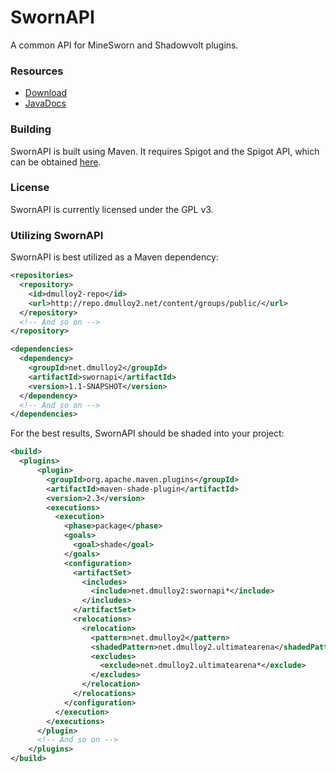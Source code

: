 # SwornAPI
A common API for MineSworn and Shadowvolt plugins.

### Resources
* [Download](http://ci.dmulloy2.net/job/SwornAPI)
* [JavaDocs](http://ci.dmulloy2.net/job/SwornAPI/javadoc)

### Building
SwornAPI is built using Maven. It requires Spigot and the Spigot API, which can be obtained [here](https://www.spigotmc.org/wiki/buildtools/).

### License
SwornAPI is currently licensed under the GPL v3.

### Utilizing SwornAPI
SwornAPI is best utilized as a Maven dependency:

````xml
<repositories>
  <repository>
    <id>dmulloy2-repo</id>
    <url>http://repo.dmulloy2.net/content/groups/public/</url>
  </repository>
  <!-- And so on -->
</repository>

<dependencies>
  <dependency>
    <groupId>net.dmulloy2</groupId>
    <artifactId>swornapi</artifactId>
    <version>1.1-SNAPSHOT</version>
  </dependency>
  <!-- And so on -->
</dependencies>
````

For the best results, SwornAPI should be shaded into your project:

````xml
<build>
  <plugins>
      <plugin>
        <groupId>org.apache.maven.plugins</groupId>
        <artifactId>maven-shade-plugin</artifactId>
        <version>2.3</version>
        <executions>
          <execution>
            <phase>package</phase>
            <goals>
              <goal>shade</goal>
            </goals>
            <configuration>
              <artifactSet>
                <includes>
                  <include>net.dmulloy2:swornapi*</include>
                </includes>
              </artifactSet>
              <relocations>
                <relocation>
                  <pattern>net.dmulloy2</pattern>
                  <shadedPattern>net.dmulloy2.ultimatearena</shadedPattern>
                  <excludes>
                    <exclude>net.dmulloy2.ultimatearena*</exclude>
                  </excludes>
                </relocation>
              </relocations>
            </configuration>
          </execution>
        </executions>
      </plugin>
      <!-- And so on -->
    </plugins>
</build>
````